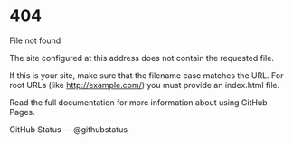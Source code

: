 <html>
<head>
<link rel="stylesheet" href="mystyle.css">
</head>
<body>

<h1>404</h1>

   <p>File not found

The site configured at this address does not contain the requested file.

If this is your site, make sure that the filename case matches the URL.
For root URLs (like http://example.com/) you must provide an index.html file.

Read the full documentation for more information about using GitHub Pages.

GitHub Status — @githubstatus</p>
</body>
</html

